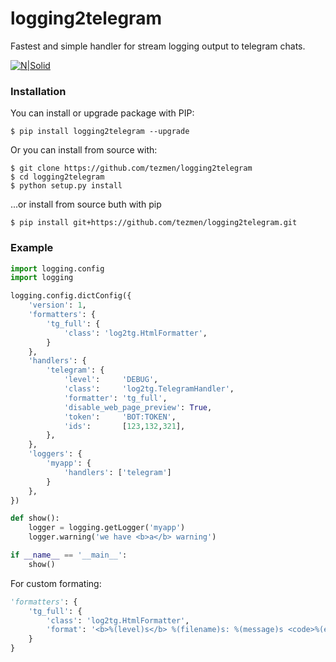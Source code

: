 # logging2telegram

Fastest and simple handler for stream logging output to telegram chats. 

[![N|Solid](https://img.shields.io/pypi/pyversions/logging2telegram.svg)](https://pypi.python.org/pypi/logging2telegram)

### Installation
You can install or upgrade package with PIP:
```
$ pip install logging2telegram --upgrade
```
Or you can install from source with:
```
$ git clone https://github.com/tezmen/logging2telegram
$ cd logging2telegram
$ python setup.py install
```
...or install from source buth with pip
```
$ pip install git+https://github.com/tezmen/logging2telegram.git
```

### Example
```python
import logging.config
import logging

logging.config.dictConfig({
    'version': 1,
    'formatters': {
        'tg_full': {
            'class': 'log2tg.HtmlFormatter',
        }
    },
    'handlers': {
        'telegram': {
            'level':     'DEBUG',
            'class':     'log2tg.TelegramHandler',
            'formatter': 'tg_full',
            'disable_web_page_preview': True,
            'token':     'BOT:TOKEN',
            'ids':       [123,132,321],
        },
    },
    'loggers': {
        'myapp': {
            'handlers': ['telegram']
        }
    },
})

def show():
	logger = logging.getLogger('myapp')
	logger.warning('we have <b>a</b> warning')

if __name__ == '__main__':
	show()

```
For custom formating:

```python
'formatters': {
    'tg_full': {
        'class': 'log2tg.HtmlFormatter',
        'format': '<b>%(level)s</b> %(filename)s: %(message)s <code>%(exc_text)s</code>'
    }
}
```
